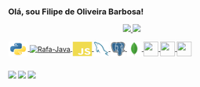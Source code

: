 ### Olá, sou Filipe de Oliveira Barbosa!

<div align="center">
  <a href="https://github.com/FilipeOBarbosa/FilipeOBarbosa">
  <img height="230em" src="https://github-readme-stats.vercel.app/api?username=FilipeOBarbosa&show_icons=true&theme=dark&include_all_commits=true&count_private=true"/>
  <img height="230em" src="https://github-readme-stats.vercel.app/api/top-langs/?username=FilipeOBarbosa&langs_count=5&theme=dark"/>
</div>
  <div style="display: inline_block"><br>
  <img align="center" alt="Rafa-Python" height="30" width="40" src="https://raw.githubusercontent.com/devicons/devicon/master/icons/python/python-original.svg">
   <img align="center" alt="Rafa-Java" height="30" width="40" src="https://cdn.jsdelivr.net/gh/devicons/devicon/icons/java/java-original.svg" />
  <img align="center" alt="Rafa-Js" height="30" width="40" src="https://raw.githubusercontent.com/devicons/devicon/master/icons/javascript/javascript-plain.svg">
    <img align="center"  height="30" width="30" src="https://raw.githubusercontent.com/devicons/devicon/master/icons/mysql/mysql-original.svg">
  <img align="center"  height="30" width="30" src="https://raw.githubusercontent.com/devicons/devicon/master/icons/postgresql/postgresql-original.svg">
  <img align="center"  height="30" width="30" src="https://raw.githubusercontent.com/devicons/devicon/master/icons/mongodb/mongodb-original.svg">
    <img align="center"  height="30" width="30" src="https://cdn.jsdelivr.net/gh/devicons/devicon/icons/neo4j/neo4j-original.svg" />
    <img align="center"  height="30" width="30" src="https://cdn.jsdelivr.net/gh/devicons/devicon/icons/couchdb/couchdb-original.svg" />
    <img align="center"  height="30" width="30" src="https://cdn.jsdelivr.net/gh/devicons/devicon/icons/spring/spring-original.svg" />
</div>
   
  ##
 
</div> 
  <a href = "mailto:filipeoliver225@gmail.com"><img src="https://img.shields.io/badge/Gmail-D14836?style=for-the-badge&logo=gmail&logoColor=white" target="_blank"></a>
  <a href= "https://www.reddit.com/user/FilipeOBarbosa" target="_blank"><img src="https://img.shields.io/badge/Reddit-FF4500?style=for-the-badge&logo=reddit&logoColor=white" target="_blank"></a>
  <a href= "https://www.linkedin.com/in/filipe-de-oliveira-barbosa-8a675a221/" target="_blank"><img src="https://img.shields.io/badge/-LinkedIn-%230077B5?style=for-the-badge&logo=linkedin&logoColor=white" target="_blank"></a>
 </div>
